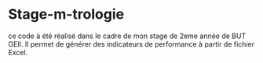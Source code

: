 # Stage-m-trologie
ce code à été réalisé dans le cadre de mon stage de 2eme année de BUT GEII. Il permet de générer des indicateurs de performance à partir de fichier Excel. 
